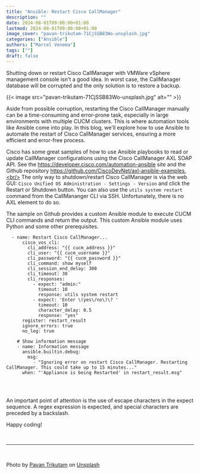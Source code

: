 ```yaml
---
title: "Ansible: Restart Cisco CallManager"
description: ""
date: 2024-08-01T09:00:00+01:00
lastmod: 2024-08-01T09:00:00+01:00
image_cover: "pavan-trikutam-71CjSSB83Wo-unsplash.jpg"
categories: ["Ansible"]
authors: ["Marcel Venema"] 
tags: [""]
draft: false
---
```


Shutting down or restart Cisco CallManager with VMWare vSphere management console isn't a good idea. In worst case, the CallManager database will be corrupted and the only solution is to restore a backup.

<!--more-->

{{< image src="pavan-trikutam-71CjSSB83Wo-unsplash.jpg" alt="" >}}

Aside from possible corruption, restarting the Cisco CallManager manually can be a time-consuming and error-prone task, especially in large environments with multiple CUCM clusters. This is where automation tools like Ansible come into play. In this blog, we'll explore how to use Ansible to automate the restart of Cisco CallManager services, ensuring a more efficient and error-free process. 

Cisco has some great samples of how to use Ansible playbooks to read or update CallManager configurations using the Cisco CallManager AXL SOAP API.
See the https://developer.cisco.com/automation-ansible site and the Github repository https://github.com/CiscoDevNet/axl-ansible-examples.<br/>
The only way to shutdown/restart Cisco CallManager is via the web GUI: `Cisco Unified OS Administration - Settings - Version` and click the Restart or Shutdown button. 
You can also use the `utils system restart` command from the CallMananger CLI via SSH. Unfortunately, there is no AXL element to do so.

The sample on Github provides a custom Ansible module to execute CUCM CLI commands and return the output. This custom Ansible module uses Python and some other prerequisites.

```ansible
  - name: Restart Cisco CallManager...
      cisco_vos_cli:
        cli_address: "{{ cucm_address }}"
        cli_user: "{{ cucm_username }}"
        cli_password: "{{ cucm_password }}"
        cli_command: show myself
        cli_session_end_delay: 300
        cli_timeout: 30
        cli_responses:
          - expect: "admin:"
            timeout: 10
            response: utils system restart
          - expect: 'Enter \(yes\/no\)\? '
            timeout: 10
            character_delay: 0.5
            response: "yes"
      register: restart_result
      ignore_errors: true
      no_log: true

    # Show information message
    - name: Information message
      ansible.builtin.debug:
        msg:
          - "Ignoring error on restart Cisco CallManager. Restarting CallManager. This could take up to 15 minutes..."
      when: "'Appliance is being Restarted' in restart_result.msg"


```
<br/>

An important point of attention is the use of escape characters in the expect sequence. A regex expression is expected, and special characters are preceded by a backslash.

Happy coding!

&nbsp;  

---
&nbsp;

Photo by <a href="https://unsplash.com/@ptrikutam?utm_content=creditCopyText&utm_medium=referral&utm_source=unsplash">Pavan Trikutam</a> on <a href="https://unsplash.com/photos/minimalist-photography-of-three-crank-phones-71CjSSB83Wo?utm_content=creditCopyText&utm_medium=referral&utm_source=unsplash">Unsplash</a>